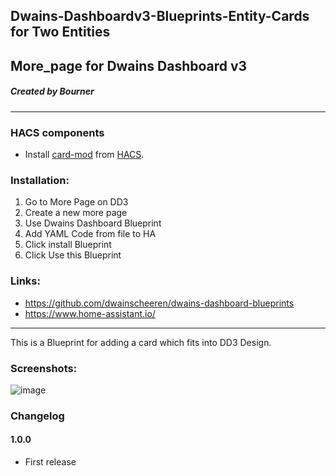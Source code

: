## Dwains-Dashboardv3-Blueprints-Entity-Cards for Two Entities
## More_page for Dwains Dashboard v3
##### Created by Bourner
---


### HACS components

- Install [card-mod](https://github.com/thomasloven/lovelace-card-mod) from [HACS](https://hacs.xyz).

### Installation: 
  
1.  Go to More Page on DD3
2.  Create a new more page
3.  Use Dwains Dashboard Blueprint
4.  Add YAML Code from file to HA
5.  Click install Blueprint
6.  Click Use this Blueprint


### Links:
* https://github.com/dwainscheeren/dwains-dashboard-blueprints
* https://www.home-assistant.io/

---

This is a Blueprint for adding a card which fits into DD3 Design.

### Screenshots:
![image](https://user-images.githubusercontent.com/64064679/161117457-4e2a7e10-88d0-4a55-844c-16eb0c998b34.png)


### Changelog
#### 1.0.0
- First release



